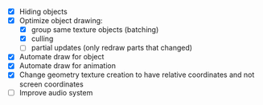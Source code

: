 - [x] Hiding objects
- [x] Optimize object drawing:
  - [x] group same texture objects (batching)
  - [x] culling
  - [ ] partial updates (only redraw parts that changed)
- [x] Automate draw for object
- [x] Automate draw for animation
- [x] Change geometry texture creation to have relative coordinates and not screen coordinates
- [ ] Improve audio system